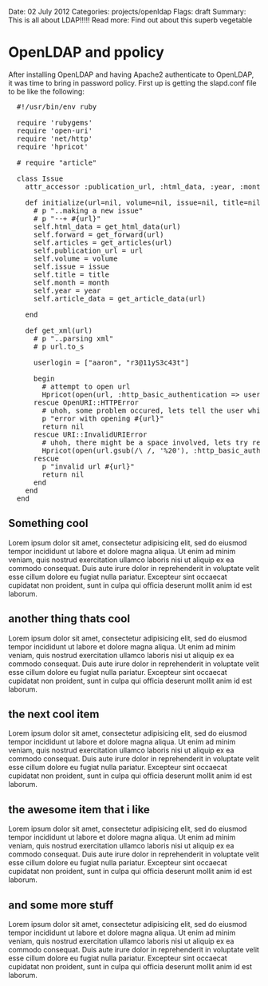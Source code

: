 Date: 02 July 2012
Categories: projects/openldap
Flags: draft
Summary: This is all about LDAP!!!!!
Read more: Find out about this superb vegetable

# OpenLDAP and ppolicy

After installing OpenLDAP and having Apache2 authenticate to OpenLDAP, it was time to bring in password policy. First up is getting the slapd.conf file to be like the following:

<pre lang="ruby" class="highlight">
  #!/usr/bin/env ruby

  require 'rubygems'
  require 'open-uri'
  require 'net/http'
  require 'hpricot'

  # require "article"

  class Issue
    attr_accessor :publication_url, :html_data, :year, :month, :title, :articles, :issue, :volume, :forward, :article_downloads, :article_links, :article_data

    def initialize(url=nil, volume=nil, issue=nil, title=nil, month=nil, year=nil)
      # p "..making a new issue"
      # p "--+ #{url}"
      self.html_data = get_html_data(url)
      self.forward = get_forward(url)
      self.articles = get_articles(url)
      self.publication_url = url
      self.volume = volume
      self.issue = issue
      self.title = title
      self.month = month
      self.year = year
      self.article_data = get_article_data(url)

    end

    def get_xml(url)
      # p "..parsing xml"
      # p url.to_s

      userlogin = ["aaron", "r3@11yS3c43t"]

      begin
        # attempt to open url
        Hpricot(open(url, :http_basic_authentication => userlogin ))
      rescue OpenURI::HTTPError
        # uhoh, some problem occured, lets tell the user which url was the problem
        p "error with opening #{url}"
        return nil
      rescue URI::InvalidURIError
        # uhoh, there might be a space involved, lets try replacing the space with %20
        Hpricot(open(url.gsub(/\ /, '%20'), :http_basic_authentication => userlogin ))
      rescue
        p "invalid url #{url}"
        return nil
      end
    end
  end
</pre>

## Something cool

Lorem ipsum dolor sit amet, consectetur adipisicing elit, sed do eiusmod tempor incididunt ut labore et dolore magna aliqua. Ut enim ad minim veniam, quis nostrud exercitation ullamco laboris nisi ut aliquip ex ea commodo consequat. Duis aute irure dolor in reprehenderit in voluptate velit esse cillum dolore eu fugiat nulla pariatur. Excepteur sint occaecat cupidatat non proident, sunt in culpa qui officia deserunt mollit anim id est laborum.

## another thing thats cool

Lorem ipsum dolor sit amet, consectetur adipisicing elit, sed do eiusmod tempor incididunt ut labore et dolore magna aliqua. Ut enim ad minim veniam, quis nostrud exercitation ullamco laboris nisi ut aliquip ex ea commodo consequat. Duis aute irure dolor in reprehenderit in voluptate velit esse cillum dolore eu fugiat nulla pariatur. Excepteur sint occaecat cupidatat non proident, sunt in culpa qui officia deserunt mollit anim id est laborum.

## the next cool item

Lorem ipsum dolor sit amet, consectetur adipisicing elit, sed do eiusmod tempor incididunt ut labore et dolore magna aliqua. Ut enim ad minim veniam, quis nostrud exercitation ullamco laboris nisi ut aliquip ex ea commodo consequat. Duis aute irure dolor in reprehenderit in voluptate velit esse cillum dolore eu fugiat nulla pariatur. Excepteur sint occaecat cupidatat non proident, sunt in culpa qui officia deserunt mollit anim id est laborum.

## the awesome item that i like

Lorem ipsum dolor sit amet, consectetur adipisicing elit, sed do eiusmod tempor incididunt ut labore et dolore magna aliqua. Ut enim ad minim veniam, quis nostrud exercitation ullamco laboris nisi ut aliquip ex ea commodo consequat. Duis aute irure dolor in reprehenderit in voluptate velit esse cillum dolore eu fugiat nulla pariatur. Excepteur sint occaecat cupidatat non proident, sunt in culpa qui officia deserunt mollit anim id est laborum.

## and some more stuff

Lorem ipsum dolor sit amet, consectetur adipisicing elit, sed do eiusmod tempor incididunt ut labore et dolore magna aliqua. Ut enim ad minim veniam, quis nostrud exercitation ullamco laboris nisi ut aliquip ex ea commodo consequat. Duis aute irure dolor in reprehenderit in voluptate velit esse cillum dolore eu fugiat nulla pariatur. Excepteur sint occaecat cupidatat non proident, sunt in culpa qui officia deserunt mollit anim id est laborum.